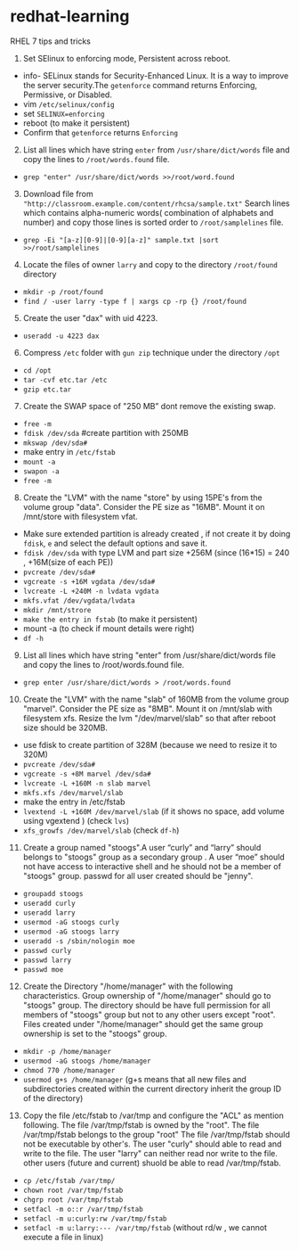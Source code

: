 # redhat-learning
RHEL 7 tips and tricks

1. Set SElinux to enforcing mode, Persistent across reboot.
  * info- SELinux stands for Security-Enhanced Linux. It is a way to improve the server security.The `getenforce` command returns Enforcing, Permissive, or Disabled.
  * vim `/etc/selinux/config`
  * set `SELINUX=enforcing`
  * reboot (to make it persistent)
  * Confirm that `getenforce` returns `Enforcing`
  
  2. List all lines which have string `enter` from `/usr/share/dict/words` file and copy the lines to `/root/words.found` file.
  * `grep "enter" /usr/share/dict/words >>/root/word.found`
  
  3. Download file from `"http://classroom.example.com/content/rhcsa/sample.txt"` Search lines which contains alpha-numeric words( combination of alphabets and number) and copy those lines is sorted order to `/root/samplelines` file.
  * `grep -Ei "[a-z][0-9]|[0-9][a-z]" sample.txt |sort >>/root/samplelines`
  
  4. Locate the files of owner `larry` and copy to the directory `/root/found` directory
* `mkdir -p /root/found`
* `find / -user larry -type f | xargs cp -rp {} /root/found`

5. Create the user "dax" with uid 4223.
* `useradd -u 4223 dax`

6. Compress `/etc` folder with `gun zip` technique under the directory `/opt`
* `cd /opt`
* `tar -cvf etc.tar /etc`
* `gzip etc.tar`

7. Create the SWAP space of "250 MB” dont remove the existing swap.
* `free -m`
* `fdisk /dev/sda` #create partition with 250MB
* `mkswap /dev/sda#`
* make entry in `/etc/fstab` 
* `mount -a`
* `swapon -a`
* `free -m`

8. Create the "LVM" with the name "store" by using 15PE's from the volume group "data". Consider the PE size as "16MB". Mount it on /mnt/store with filesystem vfat.
* Make sure extended partition is already created , if not create it by doing `fdisk`, `e` and select the default options and save it.
* `fdisk /dev/sda` with type LVM and part size +256M (since (16*15) = 240 , +16M(size of each PE))
* `pvcreate /dev/sda#`
* `vgcreate -s +16M vgdata /dev/sda#`
* `lvcreate -L +240M -n lvdata vgdata`
* `mkfs.vfat /dev/vgdata/lvdata`
* `mkdir /mnt/strore`
* `make the entry in fstab` (to make it persistent)
* mount -a (to check if mount details were right)
* `df -h` 

9. List all lines which have string "enter" from /usr/share/dict/words file and copy the lines to /root/words.found file.
* `grep enter /usr/share/dict/words > /root/words.found`

10. Create the "LVM" with the name "slab" of 160MB from the volume group "marvel". Consider the PE size as "8MB". Mount it on /mnt/slab with filesystem xfs. Resize the lvm "/dev/marvel/slab" so that after reboot size should be 320MB.
* use fdisk to create partition of 328M (because we need to resize it to 320M)
* `pvcreate /dev/sda#`
* `vgcreate -s +8M marvel /dev/sda#`
* `lvcreate -L +160M -n slab marvel`
* `mkfs.xfs /dev/marvel/slab`
* make the entry in /etc/fstab
* `lvextend -L +160M /dev/marvel/slab` (if it shows no space, add volume using vgextend ) (check `lvs`)
* `xfs_growfs /dev/marvel/slab` (check `df-h`)

11. Create a group named "stoogs".A user “curly” and “larry” should belongs to "stoogs" group as a secondary group . A user “moe” should not have access to interactive shell and he should not be a member of "stoogs" group. passwd for all user created should be "jenny".
* `groupadd stoogs`
* `useradd curly`
* `useradd larry`
* `usermod -aG stoogs curly`
* `usermod -aG stoogs larry`
* `useradd -s /sbin/nologin moe`
* `passwd curly`
* `passwd larry`
* `passwd moe`

12. Create the Directory "/home/manager" with the following characteristics. Group ownership of "/home/manager" should go to "stoogs" group. The directory should be have full permission for all members of "stoogs" group but not to any other users except "root". Files created under "/home/manager" should get the same group ownership is set to the "stoogs" group.
* `mkdir -p /home/manager`
* `usermod -aG stoogs /home/manager`
* `chmod 770 /home/manager`
* `usermod g+s /home/manager` (g+s means that all new files and subdirectories created within the current directory inherit the group ID of the directory)

13. Copy the file /etc/fstab to /var/tmp and configure the "ACL" as mention following. The file /var/tmp/fstab is owned by the "root". The file /var/tmp/fstab belongs to the group "root" The file /var/tmp/fstab should not be executable by other's. The user "curly" should able to read and write to the file. The user "larry" can neither read nor write to the file. other users (future and current) shuold be able to read /var/tmp/fstab.
* `cp /etc/fstab /var/tmp/`
* `chown root /var/tmp/fstab`
* `chgrp root /var/tmp/fstab`
* `setfacl -m o::r /var/tmp/fstab`
* `setfacl -m u:curly:rw /var/tmp/fstab`
* `setfacl -m u:larry:--- /var/tmp/fstab` (without rd/w , we cannot execute a file in linux)
